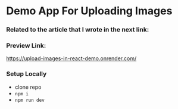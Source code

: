 # Demo App For Uploading Images

### Related to the article that I wrote in the next link:


### Preview Link:
https://upload-images-in-react-demo.onrender.com/


### Setup Locally
- clone repo
- `npm i`
- `npm run dev`
